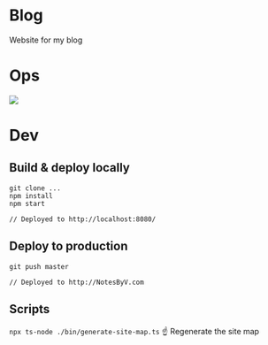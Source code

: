 # Blog

Website for my blog

# Ops

![](https://github.com/vivmaha/blog/workflows/CI/badge.svg)

# Dev

## Build & deploy locally

    git clone ...
    npm install
    npm start

    // Deployed to http://localhost:8080/

## Deploy to production

    git push master

    // Deployed to http://NotesByV.com

## Scripts

`npx ts-node ./bin/generate-site-map.ts`
☝️ Regenerate the site map
